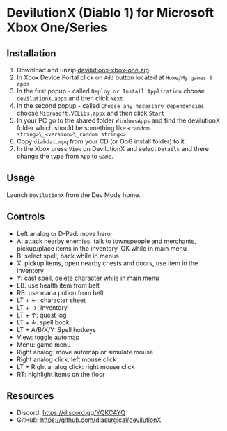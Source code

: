 # DevilutionX (Diablo 1) for Microsoft Xbox One/Series

## Installation

1. Download and unzip [devilutionx-xbox-one.zip](https://github.com/diasurgical/devilutionX/releases/latest/download/devilutionx-xbox-one.zip).
2. In Xbox Device Portal click on `Add` button located at `Home/My games & apps`
3. In the first popup - called `Deploy or Install Application` choose `devilutionX.appx` and then click `Next`
4. In the second popup - called `Choose any necessary dependencies` choose `Microsoft.VCLibs.appx` and then click `Start`
5. In your PC go to the shared folder `WindowsApps` and find the devilutionX folder which should be something like `<random string>\_<version>\_random string<>`
6. Copy `diabdat.mpq` from your CD (or GoG install folder) to it.
7. In the Xbox press `View` on DevilutionX and select `Details` and there change the type from `App` to `Game`.

## Usage

Launch `DevilutionX` from the Dev Mode home.

## Controls

- Left analog or D-Pad: move hero
- A: attack nearby enemies, talk to townspeople and merchants, pickup/place items in the inventory, OK while in main menu
- B: select spell, back while in menus
- X: pickup items, open nearby chests and doors, use item in the inventory
- Y: cast spell, delete character while in main menu
- LB: use health item from belt
- RB: use mana potion from belt
- LT + ←: character sheet
- LT + →: inventory
- LT + ↑: quest log
- LT + ↓: spell book
- LT + A/B/X/Y: Spell hotkeys
- View: toggle automap
- Menu: game menu
- Right analog: move automap or simulate mouse
- Right analog click: left mouse click
- LT + Right analog click: right mouse click
- RT: highlight items on the floor

## Resources

* Discord: https://discord.gg/YQKCAYQ
* GitHub: https://github.com/diasurgical/devilutionX
